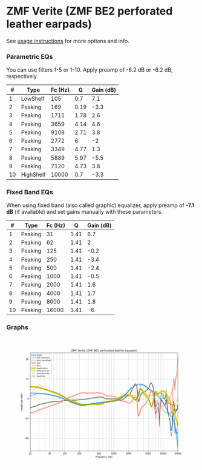 # ZMF Verite (ZMF BE2 perforated leather earpads)
See [usage instructions](https://github.com/jaakkopasanen/AutoEq#usage) for more options and info.

### Parametric EQs
You can use filters 1-5 or 1-10. Apply preamp of -6.2 dB or -6.2 dB, respectively.

|   # | Type      |   Fc (Hz) |    Q |   Gain (dB) |
|-----|-----------|-----------|------|-------------|
|   1 | LowShelf  |       105 | 0.7  |         7.1 |
|   2 | Peaking   |       169 | 0.19 |        -3.3 |
|   3 | Peaking   |      1711 | 1.78 |         2.6 |
|   4 | Peaking   |      3659 | 4.14 |         4.6 |
|   5 | Peaking   |      9108 | 2.71 |         3.8 |
|   6 | Peaking   |      2772 | 6    |        -2   |
|   7 | Peaking   |      3349 | 4.77 |         1.3 |
|   8 | Peaking   |      5889 | 5.97 |        -5.5 |
|   9 | Peaking   |      7120 | 4.73 |         3.8 |
|  10 | HighShelf |     10000 | 0.7  |        -3.3 |

### Fixed Band EQs
When using fixed band (also called graphic) equalizer, apply preamp of **-7.1 dB** (if available) and set gains manually with these parameters.

|   # | Type    |   Fc (Hz) |    Q |   Gain (dB) |
|-----|---------|-----------|------|-------------|
|   1 | Peaking |        31 | 1.41 |         6.7 |
|   2 | Peaking |        62 | 1.41 |         2   |
|   3 | Peaking |       125 | 1.41 |        -0.2 |
|   4 | Peaking |       250 | 1.41 |        -3.4 |
|   5 | Peaking |       500 | 1.41 |        -2.4 |
|   6 | Peaking |      1000 | 1.41 |        -0.5 |
|   7 | Peaking |      2000 | 1.41 |         1.6 |
|   8 | Peaking |      4000 | 1.41 |         1.7 |
|   9 | Peaking |      8000 | 1.41 |         1.8 |
|  10 | Peaking |     16000 | 1.41 |        -6   |

### Graphs
![](./ZMF%20Verite%20(ZMF%20BE2%20perforated%20leather%20earpads).png)
